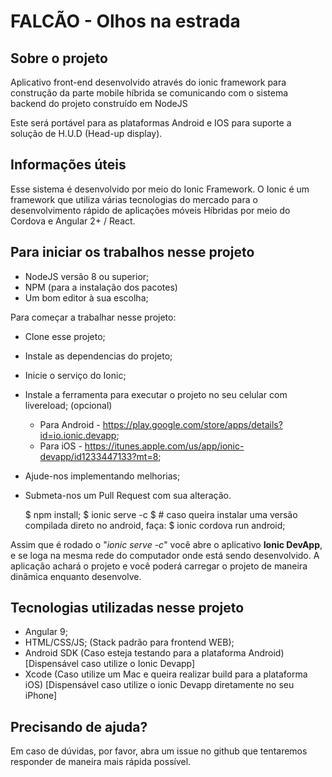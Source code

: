# FALCÃO - Olhos na estrada

## Sobre o projeto

Aplicativo front-end desenvolvido através do ionic framework para construção da parte mobile híbrida se comunicando com o sistema backend do projeto construído em NodeJS

Este será portável para as plataformas Android e IOS para suporte a solução de H.U.D (Head-up display).

## Informações úteis

Esse sistema é desenvolvido por meio do Ionic Framework. O Ionic é um framework que utiliza várias tecnologias do mercado para o desenvolvimento rápido de aplicações móveis Híbridas por meio do Cordova e Angular 2+ / React.

## Para iniciar os trabalhos nesse projeto

* NodeJS versão 8 ou superior;
* NPM (para a instalação dos pacotes)
* Um bom editor à sua escolha;

Para começar a trabalhar nesse projeto:

* Clone esse projeto;
* Instale as dependencias do projeto;
* Inicie o serviço do Ionic;
* Instale a ferramenta para executar o projeto no seu celular com livereload; (opcional)
  * Para Android - https://play.google.com/store/apps/details?id=io.ionic.devapp;
  * Para iOS - https://itunes.apple.com/us/app/ionic-devapp/id1233447133?mt=8;
* Ajude-nos implementando melhorias;
* Submeta-nos um Pull Request com sua alteração.

    $ npm install;
    $ ionic serve -c
    $ # caso queira instalar uma versão compilada direto no android, faça:
    $ ionic cordova run android; 

Assim que é rodado o "*ionic serve -c*" você abre o aplicativo **Ionic DevApp**, e se loga na mesma rede do computador onde está sendo desenvolvido. A aplicação achará o projeto e você poderá carregar o projeto de maneira dinâmica enquanto desenvolve. 

## Tecnologias utilizadas nesse projeto

* Angular 9;
* HTML/CSS/JS; (Stack padrão para frontend WEB);
* Android SDK (Caso esteja testando para a plataforma Android) [Dispensável caso utilize o Ionic Devapp]
* Xcode (Caso utilize um Mac e queira realizar build para a plataforma iOS) [Dispensável caso utilize o ionic Devapp diretamente no seu iPhone]


## Precisando de ajuda?

Em caso de dúvidas, por favor, abra um issue no github que tentaremos responder de maneira mais rápida possível.
